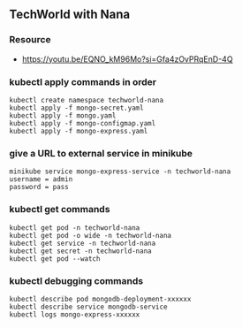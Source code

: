 ## TechWorld with Nana

### Resource
* https://youtu.be/EQNO_kM96Mo?si=Gfa4zOvPRqEnD-4Q

### kubectl apply commands in order
    
    kubectl create namespace techworld-nana
    kubectl apply -f mongo-secret.yaml
    kubectl apply -f mongo.yaml
    kubectl apply -f mongo-configmap.yaml
    kubectl apply -f mongo-express.yaml

### give a URL to external service in minikube

    minikube service mongo-express-service -n techworld-nana
    username = admin
    password = pass

### kubectl get commands

    kubectl get pod -n techworld-nana
    kubectl get pod -o wide -n techworld-nana
    kubectl get service -n techworld-nana
    kubectl get secret -n techworld-nana
    kubectl get pod --watch

### kubectl debugging commands

    kubectl describe pod mongodb-deployment-xxxxxx
    kubectl describe service mongodb-service
    kubectl logs mongo-express-xxxxxx
